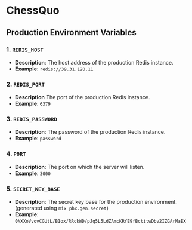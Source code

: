# ChessQuo

## Production Environment Variables

### 1. `REDIS_HOST`

- **Description**: The host address of the production Redis instance.
- **Example**: `redis://39.31.120.11`

### 2. `REDIS_PORT`

- **Description** The port of the production Redis instance.
- **Example**: `6379`

### 3. `REDIS_PASSWORD`

- **Description**: The password of the production Redis instance.
- **Example**: `password`

### 4. `PORT`

- **Description**: The port on which the server will listen.
- **Example**: `3000`

### 5. `SECRET_KEY_BASE`

- **Description**: The secret key base for the production environment. (generated using `mix phx.gen.secret`)
- **Example**: `0NXXoVvovCGUtL/B1ox/RRckWD/pJq5L5LdZAmcKRYE9fBctitwDbv2IZGArMaEX`